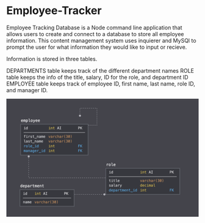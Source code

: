 # Employee-Tracker

Employee Tracking Database is a Node command line application that allows users to create and connect to a database to store all employee information. This content management system uses inquierer and MySQl to prompt the user for what information they would like to input or recieve.

Information is stored in three tables.

DEPARTMENTS table keeps track of the different department names
ROLE table keeps the info of the title, salary, ID for the role, and department ID
EMPLOYEE table keeps track of employee ID, first name, last name, role ID, and manager ID.

<img src="./Assets/schema.png" alt="Schema"> 

